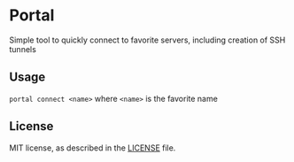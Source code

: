 # Portal

Simple tool to quickly connect to favorite servers, including creation of SSH tunnels

## Usage

`portal connect <name>` where `<name>` is the favorite name

## License

MIT license, as described in the [LICENSE](LICENSE) file.
